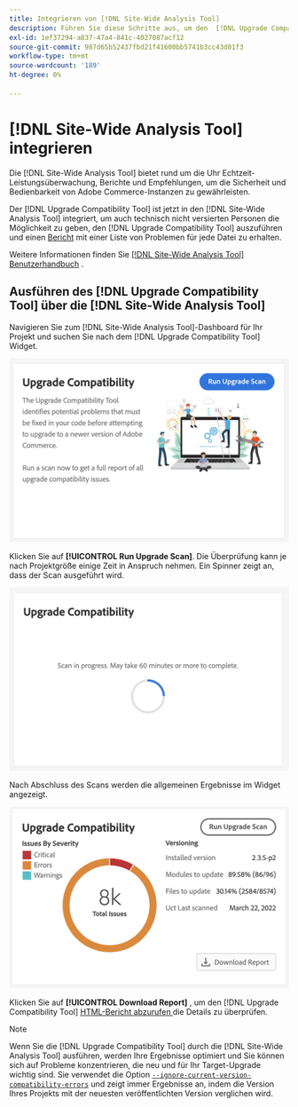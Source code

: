 ```yaml
---
title: Integrieren von [!DNL Site-Wide Analysis Tool]
description: Führen Sie diese Schritte aus, um den  [!DNL Upgrade Compatibility Tool]  aus dem  [!DNL Site-Wide Analysis Tool] -Dashboard Ihres Adobe Commerce-Projekts abzurufen.
exl-id: 1ef37294-a837-47a4-841c-4027087acf12
source-git-commit: 987d65b52437fbd21f41600bb5741b3cc43d01f3
workflow-type: tm+mt
source-wordcount: '189'
ht-degree: 0%

---
```


# [!DNL Site-Wide Analysis Tool] integrieren

Die [!DNL Site-Wide Analysis Tool] bietet rund um die Uhr Echtzeit-Leistungsüberwachung, Berichte und Empfehlungen, um die Sicherheit und Bedienbarkeit von Adobe Commerce-Instanzen zu gewährleisten.

Der [!DNL Upgrade Compatibility Tool] ist jetzt in den [!DNL Site-Wide Analysis Tool] integriert, um auch technisch nicht versierten Personen die Möglichkeit zu geben, den [!DNL Upgrade Compatibility Tool] auszuführen und einen [Bericht](../upgrade-compatibility-tool/reports.md) mit einer Liste von Problemen für jede Datei zu erhalten.

Weitere Informationen finden Sie [[!DNL Site-Wide Analysis Tool] Benutzerhandbuch](https://experienceleague.adobe.com/de/docs/commerce-operations/tools/site-wide-analysis-tool/access) .

## Ausführen des [!DNL Upgrade Compatibility Tool] über die [!DNL Site-Wide Analysis Tool]

Navigieren Sie zum [!DNL Site-Wide Analysis Tool]-Dashboard für Ihr Projekt und suchen Sie nach dem [!DNL Upgrade Compatibility Tool] Widget.

![UCT SWAT-Widget - Anfänglich](../../assets/upgrade-guide/uct-swat-initial.png)

Klicken Sie auf **[!UICONTROL Run Upgrade Scan]**. Die Überprüfung kann je nach Projektgröße einige Zeit in Anspruch nehmen. Ein Spinner zeigt an, dass der Scan ausgeführt wird.

![UCT SWAT-Widget - In Bearbeitung](../../assets/upgrade-guide/uct-swat-progress.png)

Nach Abschluss des Scans werden die allgemeinen Ergebnisse im Widget angezeigt.

![UCT SWAT-Widget - Ergebnisse](../../assets/upgrade-guide/uct-swat-results.png)

Klicken Sie auf **[!UICONTROL Download Report]** , um den [!DNL Upgrade Compatibility Tool] [HTML-Bericht abzurufen ](../upgrade-compatibility-tool/reports.md#html-report) die Details zu überprüfen.


>[!NOTE]
>
> Wenn Sie die [!DNL Upgrade Compatibility Tool] durch die [!DNL Site-Wide Analysis Tool] ausführen, werden Ihre Ergebnisse optimiert und Sie können sich auf Probleme konzentrieren, die neu und für Ihr Target-Upgrade wichtig sind. Sie verwendet die Option [`--ignore-current-version-compatibility-errors`](run.md#optimize-your-results) und zeigt immer Ergebnisse an, indem die Version Ihres Projekts mit der neuesten veröffentlichten Version verglichen wird.
